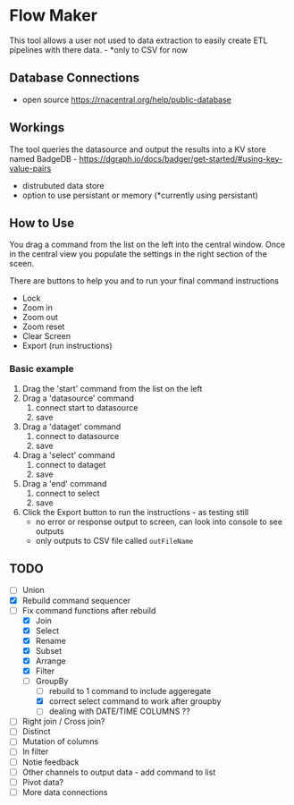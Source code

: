 # Flow Maker

This tool allows a user not used to data extraction to easily create ETL pipelines with there data.
    - *only to CSV for now

## Database Connections

- open source <https://rnacentral.org/help/public-database>

## Workings

The tool queries the datasource and output the results into a KV store named BadgeDB - <https://dgraph.io/docs/badger/get-started/#using-key-value-pairs>

- distrubuted data store
- option to use persistant or memory (*currently using persistant)

## How to Use

You drag a command from the list on the left into the central window. Once in the central view you populate the settings in the right section of the sceen.

There are buttons to help you and to run your final command instructions
- Lock
- Zoom in
- Zoom out
- Zoom reset
- Clear Screen
- Export (run instructions)

### Basic example

1. Drag the 'start' command from the list on the left
2. Drag a 'datasource' command
    1. connect start to datasource
    2. save
3. Drag a 'dataget' command
    1. connect to datasource
    2. save
4. Drag a 'select' command
    1. connect to dataget
    2. save
5. Drag a 'end' command
    1. connect to select
    2. save
6. Click the Export button to run the instructions - as testing still
    - no error or response output to screen, can look into console to see outputs
    - only outputs to CSV file called `outFileName`

## TODO

- [ ] Union
- [x] Rebuild command sequencer
- [ ] Fix command functions after rebuild
    - [x] Join
    - [x] Select
    - [x] Rename
    - [x] Subset
    - [x] Arrange
    - [x] Filter
    - [ ] GroupBy
        - [ ] rebuild to 1 command to include aggeregate
        - [x] correct select command to work after groupby
        - [ ] dealing with DATE/TIME COLUMNS ??
- [ ] Right join / Cross join?
- [ ] Distinct
- [ ] Mutation of columns
- [ ] In filter
- [ ] Notie feedback
- [ ] Other channels to output data - add command to list
- [ ] Pivot data?
- [ ] More data connections
